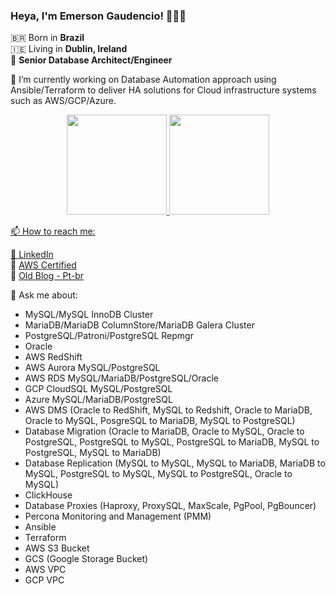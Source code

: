### Heya, I'm Emerson Gaudencio! 👨🏻‍💻

🇧🇷 Born in **Brazil** <br />
🇮🇪 Living in **Dublin, Ireland** <br />
🚀 **Senior Database Architect/Engineer** <br />

🔭 I’m currently working on Database Automation approach using Ansible/Terraform to deliver HA solutions for Cloud infrastructure systems such as AWS/GCP/Azure. <br />

<div align="center">
  <a href="https://github.com/emersongaudencio">
  <img height="160em" src="https://github-readme-stats.vercel.app/api?username=emersongaudencio&show_icons=true&theme=dark&include_all_commits=true&count_private=true"/>
  <img height="160em" src="https://github-readme-stats.vercel.app/api/top-langs/?username=emersongaudencio&layout=compact&langs_count=7&theme=dark"/>
</div>

📫 How to reach me: <br />

💼 [LinkedIn](https://www.linkedin.com/in/emersongaudencio/en) <br />
💼 [AWS Certified](https://www.youracclaim.com/badges/b48ebda3-4225-4f76-be54-a3926532d713/linked_in_profile) <br />
🚀 [Old Blog - Pt-br](http://blog.gaudencio.net.br) <br />

💬 Ask me about: <br />

- MySQL/MySQL InnoDB Cluster
- MariaDB/MariaDB ColumnStore/MariaDB Galera Cluster
- PostgreSQL/Patroni/PostgreSQL Repmgr
- Oracle
- AWS RedShift
- AWS Aurora MySQL/PostgreSQL
- AWS RDS MySQL/MariaDB/PostgreSQL/Oracle
- GCP CloudSQL MySQL/PostgreSQL
- Azure MySQL/MariaDB/PostgreSQL
- AWS DMS (Oracle to RedShift, MySQL to Redshift, Oracle to MariaDB, Oracle to MySQL, PosgreSQL to MariaDB, MySQL to PostgreSQL)
- Database Migration (Oracle to MariaDB, Oracle to MySQL, Oracle to PostgreSQL, PostgreSQL to MySQL, PostgreSQL to MariaDB, MySQL to PostgreSQL, MySQL to MariaDB)
- Database Replication (MySQL to MySQL, MySQL to MariaDB, MariaDB to MySQL, PostgreSQL to MySQL, MySQL to PostgreSQL, Oracle to MySQL)
- ClickHouse
- Database Proxies (Haproxy, ProxySQL, MaxScale, PgPool, PgBouncer)
- Percona Monitoring and Management (PMM)
- Ansible
- Terraform
- AWS S3 Bucket
- GCS (Google Storage Bucket)
- AWS VPC
- GCP VPC

<!--
**emersongaudencio/emersongaudencio** is a ✨ _special_ ✨ repository because its `README.md` (this file) appears on your GitHub profile.

Here are some ideas to get you started:

- 🔭 I’m currently working on ...
- 🌱 I’m currently learning ...
- 👯 I’m looking to collaborate on ...
- 🤔 I’m looking for help with ...
- 💬 Ask me about ...
- 📫 How to reach me: ...
- 😄 Pronouns: ...
- ⚡ Fun fact: ...
-->
